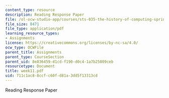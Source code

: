 ```yaml
---
content_type: resource
description: Reading Response Paper
file: /ol-ocw-studio-app/courses/sts-035-the-history-of-computing-spring-2004/711c1ac88ccfc60fd81a3dd5f13313cd_week11.pdf
file_size: 8471
file_type: application/pdf
learning_resource_types:
- Assignments
license: https://creativecommons.org/licenses/by-nc-sa/4.0/
ocw_type: OCWFile
parent_title: Assignments
parent_type: CourseSection
parent_uid: 8e836459-d1cd-f190-d0c4-1a7b25809ceb
resourcetype: Document
title: week11.pdf
uid: 711c1ac8-8ccf-c60f-d81a-3dd5f13313cd
---
```

Reading Response Paper